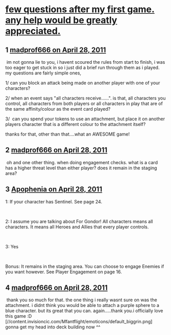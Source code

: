 # [few questions after my first game. any help would be greatly appreciated.](https://community.fantasyflightgames.com/topic/45946-few-questions-after-my-first-game-any-help-would-be-greatly-appreciated/)

## 1 [madprof666 on April 28, 2011](https://community.fantasyflightgames.com/topic/45946-few-questions-after-my-first-game-any-help-would-be-greatly-appreciated/?do=findComment&comment=460661)

 im not gonna lie to you, i havent scoured the rules from start to finish, i was too eager to get stuck in so i just did a brief run through them as i played. my questions are fairly simple ones,

1/ can you block an attack being made on another player with one of your characters?

2/ when an event says "all characters receive......". is that, all characters you control, all characters from both players or all characters in play that are of the same affinity/colour as the event card played?

3/  can you spend your tokens to use an attachment, but place it on another players character that is a different colour to the attachment itself?
 

thanks for that, other than that....what an AWESOME game!

## 2 [madprof666 on April 28, 2011](https://community.fantasyflightgames.com/topic/45946-few-questions-after-my-first-game-any-help-would-be-greatly-appreciated/?do=findComment&comment=460675)

 oh and one other thing. when doing engagement checks. what is a card has a higher threat level than either player? does it remain in the staging area?

## 3 [Apophenia on April 28, 2011](https://community.fantasyflightgames.com/topic/45946-few-questions-after-my-first-game-any-help-would-be-greatly-appreciated/?do=findComment&comment=460684)

1: If your character has Sentinel. See page 24.

 

2: I assume you are talking about For Gondor! All characters means all characters. It means all Heroes and Allies that every player controls.

 

3: Yes

 

Bonus: It remains in the staging area. You can choose to engage Enemies if you want however. See Player Engagement on page 16.

## 4 [madprof666 on April 28, 2011](https://community.fantasyflightgames.com/topic/45946-few-questions-after-my-first-game-any-help-would-be-greatly-appreciated/?do=findComment&comment=460694)

 thank you so much for that. the one thing i really wasnt sure on was the attachment. i didnt think you would be able to attach a purple sphere to a blue character. but its great that you can. again.....thank you.i officially love this game :D [//content.invisioncic.com/Mfantflight/emoticons/default_biggrin.png] gonna get my head into deck building now ^^

